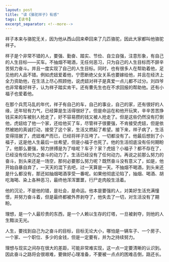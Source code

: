 ```yaml
---
layout: post
title: "读《骆驼祥子》有感"
tags: [读书]
excerpt_separator: <!--more-->
---
```


祥子本来与骆驼无关，因为他从西山回来牵回来了几匹骆驼，因此大家都叫他骆驼祥子。

样子是个非常不错的人，要强、勤奋、踏实、节俭、自立自强，注意形象，有自己的人生目标——买车。不抽烟不喝酒，无任何恶习，只为自己的人生目标而不辞辛苦努力奋斗。并且一度实现了自己的人生目标。同时，也有很多人在帮助着他，足见他的人品不错。例如虎妞爱着他，宁愿断绝父女关系也要嫁给他，并且在经济上全力资助他，在生活上尽心照顾他，说虎妞对祥子是真爱一点儿都不过分。刘四爷也非常看好祥子，认为祥子踏实肯干。还有曹先生也在不求回报的帮助他。还有小福子也爱着他。

在那个兵荒马乱的年代，祥子有自己的车，自己的事业，自己的家，还有很好的人缘，还年轻有力气，已经算是生活得很好了。但是命运在和他开玩笑，辛辛苦苦挣钱买来的车被别人抢走了，好不容易攒的钱又被人抢走了。但是这些仍然没有打倒他，虎妞给了他一个家，还给他买了车，尽管祥子很要强，不肯接受虎妞，但是依然被她的真诚打动，接受了这个家，生活又燃起了希望。接下来，祥子病了，生活变得拮据了，虎妞难产而已，已经将祥子压垮了。一切都没有了。他最后想到了小福子，这是他人生最后一丝希望，但是小福子也死了。他的生活彻底没有任何期盼了。他那么要强，努力拼搏是为了啥呢？车子？家？虎妞？小福子？都不存在了，已经没有任何为之奋斗的动力了。生活已经没有了任何动力。再说之前那么努力的奋斗，到头来还是一场空，那何必要那么努力呢？既然奋斗没有意义了，如是，他开始自暴自弃了，一天天的混下去吧，过一天算是一天。不抽烟不喝酒，到头来还是什么都没有，那还如抽烟喝酒享受一番呢。如果他彻底沦陷了，抽烟、喝酒、胡吃海喝、染上各种恶习，最终他浑浑噩噩，行尸走肉般生活着。

他的沉沦，不是他的错，是社会，是命运。他本是要强的人，对美好生活充满憧憬，并努力奋斗着，但是最终都被外界剥夺了，他失去了一切，对生活没有了期盼。

理想，是一个人最珍贵的东西，是一个人赖以生存的灯塔，一旦被剥夺，则他的人生黯淡无光。

人生，要找到自己为之奋斗的目标，目标无论大小，哪怕是一辆车子、一个房子、一个家、一个职位、多少的金钱，但是一定要有，并为之持续努力。

理想与现实之间存在很大的差距，可能非常难实现，这一点一定要清晰的认识到。因此奋斗之路将会很艰难，要做好心理准备，不要被一点点的困难击倒，路还长。